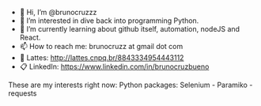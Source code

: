 - 👋 Hi, I’m @brunocruzzz
- 👀 I’m interested in dive back into programming Python.
- 🌱 I’m currently learning about github itself, automation, nodeJS and React.
- 📫 How to reach me: brunocruzz at gmail dot com
- :page_with_curl: Lattes: http://lattes.cnpq.br/8843334954443112
- :clipboard: LinkedIn: https://www.linkedin.com/in/brunocruzbueno

These are my interests right now:
Python packages: Selenium - Paramiko - requests

<!---
brunocruzzz/brunocruzzz is a ✨ special ✨ repository because its `README.md` (this file) appears on your GitHub profile.
You can click the Preview link to take a look at your changes.
--->
